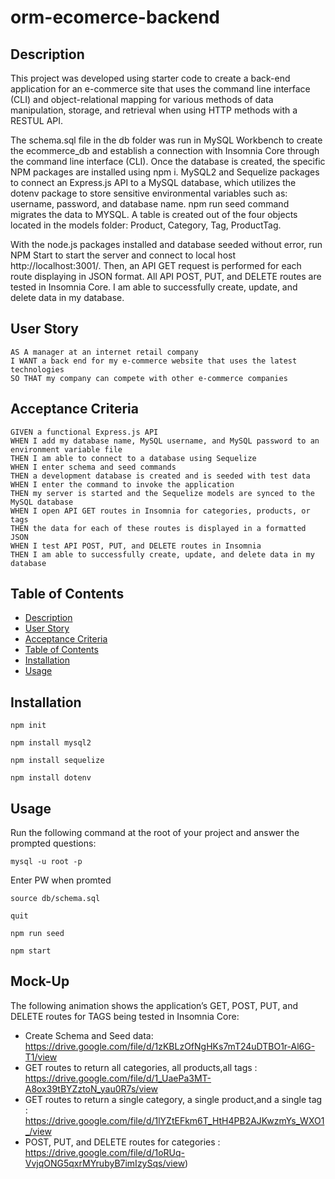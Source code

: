 # orm-ecomerce-backend

## Description
This project was developed using starter code to create a back-end application for an e-commerce site that uses the command line interface (CLI) and object-relational mapping for various methods of data manipulation, storage, and retrieval when using HTTP methods with a RESTUL API.

The schema.sql file in the db folder was run in MySQL Workbench to create the ecommerce_db and establish a connection with Insomnia Core through the command line interface (CLI). Once the database is created, the specific NPM packages are installed using npm i. MySQL2 and Sequelize packages to connect an Express.js API to a MySQL database, which utilizes the dotenv package to store sensitive environmental variables such as: username, password, and database name. npm run seed command migrates the data to MYSQL. A table is created out of the four objects located in the models folder: Product, Category, Tag, ProductTag.

With the node.js packages installed and database seeded without error, run NPM Start to start the server and connect to local host http://localhost:3001/. Then, an API GET request is performed for each route displaying in JSON format. All API POST, PUT, and DELETE routes are tested in Insomnia Core. I am able to successfully create, update, and delete data in my database.

## User Story
  
```
AS A manager at an internet retail company
I WANT a back end for my e-commerce website that uses the latest technologies
SO THAT my company can compete with other e-commerce companies
```
  
## Acceptance Criteria
  
``` 
GIVEN a functional Express.js API
WHEN I add my database name, MySQL username, and MySQL password to an environment variable file
THEN I am able to connect to a database using Sequelize
WHEN I enter schema and seed commands
THEN a development database is created and is seeded with test data
WHEN I enter the command to invoke the application
THEN my server is started and the Sequelize models are synced to the MySQL database
WHEN I open API GET routes in Insomnia for categories, products, or tags
THEN the data for each of these routes is displayed in a formatted JSON
WHEN I test API POST, PUT, and DELETE routes in Insomnia
THEN I am able to successfully create, update, and delete data in my database
```
  
## Table of Contents
- [Description](#description)
- [User Story](#user-story)
- [Acceptance Criteria](#acceptance-criteria)
- [Table of Contents](#table-of-contents)
- [Installation](#installation)
- [Usage](#usage)

## Installation
 
`npm init`

`npm install mysql2`

`npm install sequelize`

`npm install dotenv`
  
## Usage   
  
Run the following command at the root of your project and answer the prompted questions:

`mysql -u root -p`

Enter PW when promted

`source db/schema.sql`

`quit`

`npm run seed`
  
`npm start`

## Mock-Up

The following animation shows the application’s GET, POST, PUT, and DELETE routes for TAGS being tested in Insomnia Core:

- Create Schema and Seed data: https://drive.google.com/file/d/1zKBLzOfNgHKs7mT24uDTBO1r-Al6G-T1/view
- GET routes to return all categories, all products,all tags : https://drive.google.com/file/d/1_UaePa3MT-A8ox39tBYZztoN_yau0R7s/view
- GET routes to return a single category, a single product,and a single tag : https://drive.google.com/file/d/1lYZtEFkm6T_HtH4PB2AJKwzmYs_WXO1_/view
- POST, PUT, and DELETE routes for categories : https://drive.google.com/file/d/1oRUq-VvjqONG5qxrMYrubyB7imIzySqs/view)




